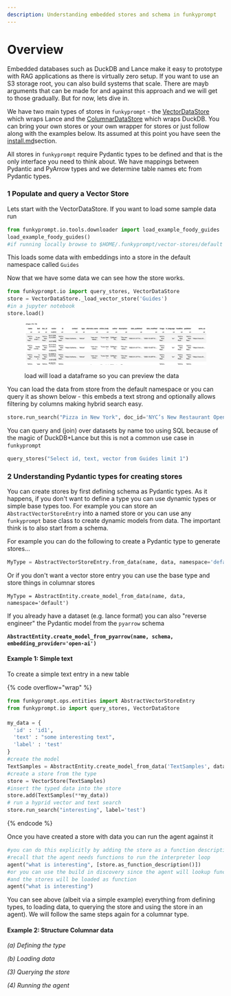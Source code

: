 ```yaml
---
description: Understanding embedded stores and schema in funkyprompt
---
```


# Overview

Embedded databases such as DuckDB and Lance make it easy to prototype with RAG applications as there is virtually zero setup. If you want to use an S3 storage root, you can also build systems that scale. There are mayb arguments that can be made for and against this approach and we will get to those gradually. But for now, lets dive in.

We have two main types of stores in `funkyprompt` - the [VectorDataStore](https://github.com/mr-saoirse/funkyprompt/blob/main/funkyprompt/io/stores/VectorDataStore.py) which wraps Lance and the [ColumnarDataStore](https://github.com/mr-saoirse/funkyprompt/blob/main/funkyprompt/io/stores/ColumnarDataStore.py) which wraps DuckDB. You can bring your own stores or your own wrapper for stores or just follow along with the examples below. Its assumed at this point you have seen the [install.md](../why-funkyprompt/install.md "mention")section.

All stores in `funkyprompt` require Pydantic types to be defined and that is the only interface you need to think about. We have mappings between Pydantic and PyArrow types and we determine table names etc from Pydantic types.

### 1 Populate and query a Vector Store

Lets start with the VectorDataStore. If you want to load some sample data run

```python
from funkyprompt.io.tools.downloader import load_example_foody_guides
load_example_foody_guides()
#if running locally browse to $HOME/.funkyprompt/vector-stores/default
```

This loads some data with embeddings into a store in the default namespace called `Guides`

Now that we have some data we can see how the store works.&#x20;

```python
from funkyprompt.io import query_stores, VectorDataStore
store = VectorDataStore._load_vector_store('Guides')
#in a jupyter notebook
store.load()
```

<figure><img src="../.gitbook/assets/image.png" alt=""><figcaption><p>load will load a dataframe so you can preview the data</p></figcaption></figure>

You can load the data from store from the default namespace or you can query it as shown below - this embeds a text strong and optionally allows filtering by columns making hybrid search easy.

```python
store.run_search("Pizza in New York", doc_id='NYC’s New Restaurant Openings')
```

You can query and (join) over datasets by name too using SQL because of the magic of DuckDB+Lance but this is not a common use case in `funkyprompt`

```python
query_stores("Select id, text, vector from Guides limit 1")
```

### 2 Understanding Pydantic types for creating stores

You can create stores by first defining schema as Pydantic types. As it happens, if you don't want to define a type you can use dynamic types or simple base types too. For example you can store an `AbstractVectorStoreEntry` into a named store or you can use any `funkyprompt` base class to create dynamic models from data. The important think is to also start from a schema.

For example you can do the following to create a Pydantic type to generate stores...

```python
MyType = AbstractVectorStoreEntry.from_data(name, data, namespace='default')
```

Or if you don't want a vector store entry you can use the base type and store things in columnar stores

```
MyType = AbstractEntity.create_model_from_data(name, data, namespace='default')
```

If you already have a dataset (e.g. lance format) you can also "reverse engineer" the Pydantic model from the `pyarrow` schema

<pre class="language-python"><code class="lang-python"><strong>AbstractEntity.create_model_from_pyarrow(name, schema, embedding_provider='open-ai')
</strong></code></pre>

#### Example 1: Simple text&#x20;

To create a simple text entry in a new table

{% code overflow="wrap" %}
```python
from funkyprompt.ops.entities import AbstractVectorStoreEntry
from funkyprompt.io import query_stores, VectorDataStore

my_data = {
  'id' : 'id1',
  'text' : "some interesting text",
  'label' : 'test'
}
#create the model
TextSamples = AbstractEntity.create_model_from_data('TextSamples', data, namespace='default')
#create a store from the type
store = VectorStore(TextSamples)
#insert the typed data into the store
store.add(TextSamples(**my_data))
# run a hyprid vector and text search
store.run_search("interesting", label='test')
```
{% endcode %}

Once you have created a store with data you can run the agent against it

```python
#you can do this explicitly by adding the store as a function description
#recall that the agent needs functions to run the interpreter loop
agent("what is interesting", [store.as_function_description()])
#or you can use the build in discovery since the agent will lookup functions 
#and the stores will be loaded as function
agent("what is interesting")
```

You can see above (albeit via a simple example) everything from defining types, to loading data, to querying the store and using the store in an agent). We will follow the same steps again for a columnar type.&#x20;

#### Example 2: Structure Columnar data

_(a) Defining the type_

_(b) Loading data_

_(3) Querying the store_

_(4) Running the agent_
